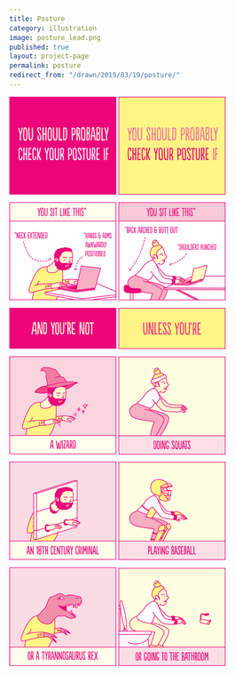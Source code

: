 ```yaml
---
title: Posture
category: illustration
image: posture_lead.png
published: true
layout: project-page
permalink: posture
redirect_from: "/drawn/2015/03/19/posture/"
---
```

![You Should Probably Check Your Posture](/images/illustration/posture_neck.png)
![You Should Probably Check Your Posture](/images/illustration/posture_butt.png)
